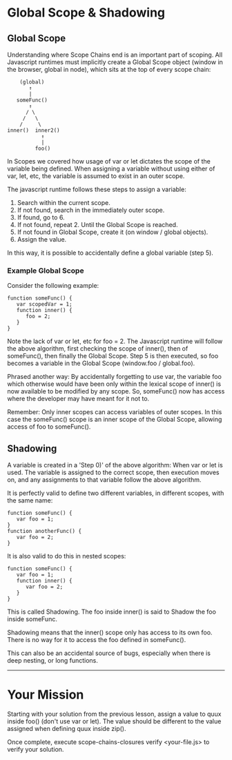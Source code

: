 # Global Scope & Shadowing

## Global Scope

Understanding where Scope Chains end is an important part of scoping. All
Javascript runtimes must implicitly create a Global Scope object (window in
the browser, global in node), which sits at the top of every scope chain:

        (global)
           ↑
           |
       someFunc()
           ↑
          / \
         /   \
        /     \
    inner()  inner2()
               ↑
               |
             foo()

In Scopes we covered how usage of var or let dictates the scope of the
variable being defined. When assigning a variable without using either of var,
let, etc, the variable is assumed to exist in an outer scope.

The javascript runtime follows these steps to assign a variable:

 1) Search within the current scope.
 2) If not found, search in the immediately outer scope.
 3) If found, go to 6.
 4) If not found, repeat 2. Until the Global Scope is reached.
 5) If not found in Global Scope, create it (on window / global objects).
 6) Assign the value.

In this way, it is possible to accidentally define a global variable (step 5).

### Example Global Scope

Consider the following example:

    function someFunc() {
       var scopedVar = 1;
       function inner() {
          foo = 2;
       }
    }

Note the lack of var or let, etc for foo = 2. The Javascript runtime will
follow the above algorithm, first checking the scope of inner(), then of
someFunc(), then finally the Global Scope. Step 5 is then executed, so foo
becomes a variable in the Global Scope (window.foo / global.foo).

Phrased another way: By accidentally forgetting to use var, the variable foo
which otherwise would have been only within the lexical scope of inner() is
now available to be modified by any scope. So, someFunc() now has access
where the developer may have meant for it not to.

Remember: Only inner scopes can access variables of outer scopes. In this case
the someFunc() scope is an inner scope of the Global Scope, allowing access of
foo to someFunc().

## Shadowing

A variable is created in a 'Step 0)' of the above algorithm: When var or let
is used. The variable is assigned to the correct scope, then execution moves on,
and any assignments to that variable follow the above algorithm.

It is perfectly valid to define two different variables, in different scopes,
with the same name:

    function someFunc() {
       var foo = 1;
    }
    function anotherFunc() {
       var foo = 2;
    }

It is also valid to do this in nested scopes:

    function someFunc() {
       var foo = 1;
       function inner() {
          var foo = 2;
       }
    }

This is called Shadowing. The foo inside inner() is said to Shadow the foo
inside someFunc.

Shadowing means that the inner() scope only has access to its own foo. There
is no way for it to access the foo defined in someFunc().

This can also be an accidental source of bugs, especially when there is deep
nesting, or long functions.

-------------------------------------------------------------------------------

# Your Mission

Starting with your solution from the previous lesson, assign a value to quux
inside foo() (don't use var or let). The value should be different to the
value assigned when defining quux inside zip().

Once complete, execute scope-chains-closures verify <your-file.js> to verify your
solution.